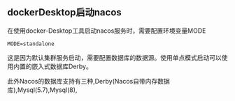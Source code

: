 ## dockerDesktop启动nacos

在使用docker-Desktop工具启动nacos服务时，需要配置环境变量MODE

```
MODE=standalone
```

这是因为默认集群服务启动，需要配置数据库的数据源。使用单点模式启动可以使用内置的嵌入式数据库Derby。

此外Nacos的数据库支持有三种,Derby(Nacos自带内存数据库),Mysql(5.7),Mysql(8),